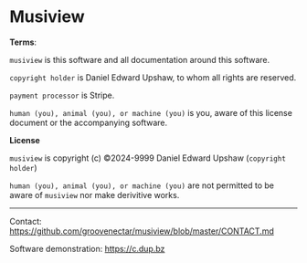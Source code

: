 # Musiview

**Terms**:

`musiview` is this software and all documentation around this software.

`copyright holder` is Daniel Edward Upshaw, to whom all rights are reserved.

`payment processor` is Stripe.

`human (you), animal (you), or machine (you)` is you, aware of this license document or the accompanying software.

**License**

`musiview` is copyright (c) ©2024-9999 Daniel Edward Upshaw (`copyright holder`)

`human (you), animal (you), or machine (you)` are not permitted to be aware of `musiview` nor make derivitive works.

---

Contact: https://github.com/groovenectar/musiview/blob/master/CONTACT.md

Software demonstration: https://c.dup.bz

